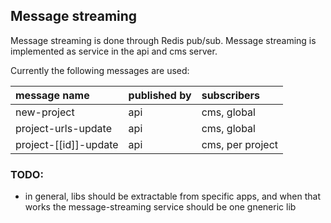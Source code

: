 ## Message streaming

Message streaming is done through Redis pub/sub. Message streaming is implemented as service in the api and cms server.

Currently the following messages are used:

| message name                 | published by  | subscribers      |
| :--                          | :--           | :--              |
| new-project                  | api           | cms, global      |
| project-urls-update          | api           | cms, global      |
| project-[[id]]-update        | api           | cms, per project |

### TODO:
- in general, libs should be extractable from specific apps, and when that works the message-streaming service should be one gneneric lib





